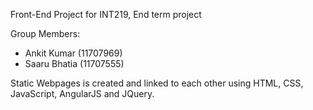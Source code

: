 Front-End Project for INT219, End term project

Group Members:
- Ankit Kumar (11707969)
- Saaru Bhatia (11707555)

Static Webpages is created and linked to each other using HTML, CSS, JavaScript, AngularJS and JQuery.
